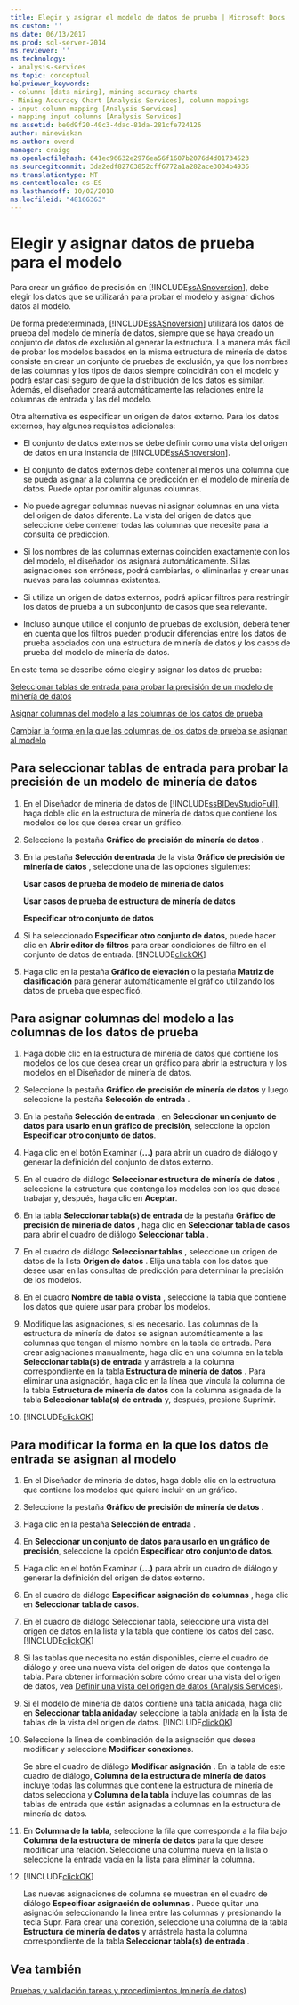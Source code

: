 ```yaml
---
title: Elegir y asignar el modelo de datos de prueba | Microsoft Docs
ms.custom: ''
ms.date: 06/13/2017
ms.prod: sql-server-2014
ms.reviewer: ''
ms.technology:
- analysis-services
ms.topic: conceptual
helpviewer_keywords:
- columns [data mining], mining accuracy charts
- Mining Accuracy Chart [Analysis Services], column mappings
- input column mapping [Analysis Services]
- mapping input columns [Analysis Services]
ms.assetid: be0d9f20-40c3-4dac-81da-281cfe724126
author: minewiskan
ms.author: owend
manager: craigg
ms.openlocfilehash: 641ec96632e2976ea56f1607b2076d4d01734523
ms.sourcegitcommit: 3da2edf82763852cff6772a1a282ace3034b4936
ms.translationtype: MT
ms.contentlocale: es-ES
ms.lasthandoff: 10/02/2018
ms.locfileid: "48166363"
---
```

# <a name="choose-and-map-model-testing-data"></a>Elegir y asignar datos de prueba para el modelo
  Para crear un gráfico de precisión en [!INCLUDE[ssASnoversion](../../includes/ssasnoversion-md.md)], debe elegir los datos que se utilizarán para probar el modelo y asignar dichos datos al modelo.  
  
 De forma predeterminada, [!INCLUDE[ssASnoversion](../../includes/ssasnoversion-md.md)] utilizará los datos de prueba del modelo de minería de datos, siempre que se haya creado un conjunto de datos de exclusión al generar la estructura. La manera más fácil de probar los modelos basados en la misma estructura de minería de datos consiste en crear un conjunto de pruebas de exclusión, ya que los nombres de las columnas y los tipos de datos siempre coincidirán con el modelo y podrá estar casi seguro de que la distribución de los datos es similar. Además, el diseñador creará automáticamente las relaciones entre la columnas de entrada y las del modelo.  
  
 Otra alternativa es especificar un origen de datos externo. Para los datos externos, hay algunos requisitos adicionales:  
  
-   El conjunto de datos externos se debe definir como una vista del origen de datos en una instancia de [!INCLUDE[ssASnoversion](../../includes/ssasnoversion-md.md)].  
  
-   El conjunto de datos externos debe contener al menos una columna que se pueda asignar a la columna de predicción en el modelo de minería de datos. Puede optar por omitir algunas columnas.  
  
-   No puede agregar columnas nuevas ni asignar columnas en una vista del origen de datos diferente. La vista del origen de datos que seleccione debe contener todas las columnas que necesite para la consulta de predicción.  
  
-   Si los nombres de las columnas externas coinciden exactamente con los del modelo, el diseñador los asignará automáticamente. Si las asignaciones son erróneas, podrá cambiarlas, o eliminarlas y crear unas nuevas para las columnas existentes.  
  
-   Si utiliza un origen de datos externos, podrá aplicar filtros para restringir los datos de prueba a un subconjunto de casos que sea relevante.  
  
-   Incluso aunque utilice el conjunto de pruebas de exclusión, deberá tener en cuenta que los filtros pueden producir diferencias entre los datos de prueba asociados con una estructura de minería de datos y los casos de prueba del modelo de minería de datos.  
  
 En este tema se describe cómo elegir y asignar los datos de prueba:  
  
 [Seleccionar tablas de entrada para probar la precisión de un modelo de minería de datos](#bkmk_SelectInputs)  
  
 [Asignar columnas del modelo a las columnas de los datos de prueba](#bkmk_MapColumns)  
  
 [Cambiar la forma en la que las columnas de los datos de prueba se asignan al modelo](#bkmk_ChangeMappings)  
  
##  <a name="bkmk_SelectInputs"></a> Para seleccionar tablas de entrada para probar la precisión de un modelo de minería de datos  
  
1.  En el Diseñador de minería de datos de [!INCLUDE[ssBIDevStudioFull](../../includes/ssbidevstudiofull-md.md)], haga doble clic en la estructura de minería de datos que contiene los modelos de los que desea crear un gráfico.  
  
2.  Seleccione la pestaña **Gráfico de precisión de minería de datos** .  
  
3.  En la pestaña **Selección de entrada** de la vista **Gráfico de precisión de minería de datos** , seleccione una de las opciones siguientes:  
  
     **Usar casos de prueba de modelo de minería de datos**  
  
     **Usar casos de prueba de estructura de minería de datos**  
  
     **Especificar otro conjunto de datos**  
  
4.  Si ha seleccionado **Especificar otro conjunto de datos**, puede hacer clic en **Abrir editor de filtros** para crear condiciones de filtro en el conjunto de datos de entrada. [!INCLUDE[clickOK](../../includes/clickok-md.md)]  
  
5.  Haga clic en la pestaña **Gráfico de elevación** o la pestaña **Matriz de clasificación** para generar automáticamente el gráfico utilizando los datos de prueba que especificó.  
  
##  <a name="bkmk_MapColumns"></a> Para asignar columnas del modelo a las columnas de los datos de prueba  
  
1.  Haga doble clic en la estructura de minería de datos que contiene los modelos de los que desea crear un gráfico para abrir la estructura y los modelos en el Diseñador de minería de datos.  
  
2.  Seleccione la pestaña **Gráfico de precisión de minería de datos** y luego seleccione la pestaña **Selección de entrada** .  
  
3.  En la pestaña **Selección de entrada** , en **Seleccionar un conjunto de datos para usarlo en un gráfico de precisión**, seleccione la opción **Especificar otro conjunto de datos**.  
  
4.  Haga clic en el botón Examinar **(…)** para abrir un cuadro de diálogo y generar la definición del conjunto de datos externo.  
  
5.  En el cuadro de diálogo **Seleccionar estructura de minería de datos** , seleccione la estructura que contenga los modelos con los que desea trabajar y, después, haga clic en **Aceptar**.  
  
6.  En la tabla **Seleccionar tabla(s) de entrada** de la pestaña **Gráfico de precisión de minería de datos** , haga clic en **Seleccionar tabla de casos** para abrir el cuadro de diálogo **Seleccionar tabla** .  
  
7.  En el cuadro de diálogo **Seleccionar tablas** , seleccione un origen de datos de la lista **Origen de datos** . Elija una tabla con los datos que desee usar en las consultas de predicción para determinar la precisión de los modelos.  
  
8.  En el cuadro **Nombre de tabla o vista** , seleccione la tabla que contiene los datos que quiere usar para probar los modelos.  
  
9. Modifique las asignaciones, si es necesario. Las columnas de la estructura de minería de datos se asignan automáticamente a las columnas que tengan el mismo nombre en la tabla de entrada. Para crear asignaciones manualmente, haga clic en una columna en la tabla **Seleccionar tabla(s) de entrada** y arrástrela a la columna correspondiente en la tabla **Estructura de minería de datos** . Para eliminar una asignación, haga clic en la línea que vincula la columna de la tabla **Estructura de minería de datos** con la columna asignada de la tabla **Seleccionar tabla(s) de entrada** y, después, presione Suprimir.  
  
10. [!INCLUDE[clickOK](../../includes/clickok-md.md)]  
  
##  <a name="bkmk_ChangeMappings"></a> Para modificar la forma en la que los datos de entrada se asignan al modelo  
  
1.  En el Diseñador de minería de datos, haga doble clic en la estructura que contiene los modelos que quiere incluir en un gráfico.  
  
2.  Seleccione la pestaña **Gráfico de precisión de minería de datos** .  
  
3.  Haga clic en la pestaña **Selección de entrada** .  
  
4.  En **Seleccionar un conjunto de datos para usarlo en un gráfico de precisión**, seleccione la opción **Especificar otro conjunto de datos**.  
  
5.  Haga clic en el botón Examinar **(…)** para abrir un cuadro de diálogo y generar la definición del origen de datos externo.  
  
6.  En el cuadro de diálogo **Especificar asignación de columnas** , haga clic en **Seleccionar tabla de casos**.  
  
7.  En el cuadro de diálogo Seleccionar tabla, seleccione una vista del origen de datos en la lista y la tabla que contiene los datos del caso. [!INCLUDE[clickOK](../../includes/clickok-md.md)]  
  
8.  Si las tablas que necesita no están disponibles, cierre el cuadro de diálogo y cree una nueva vista del origen de datos que contenga la tabla. Para obtener información sobre cómo crear una vista del origen de datos, vea [Definir una vista del origen de datos &#40;Analysis Services&#41;](../multidimensional-models/defining-a-data-source-view-analysis-services.md).  
  
9. Si el modelo de minería de datos contiene una tabla anidada, haga clic en **Seleccionar tabla anidada**y seleccione la tabla anidada en la lista de tablas de la vista del origen de datos. [!INCLUDE[clickOK](../../includes/clickok-md.md)]  
  
10. Seleccione la línea de combinación de la asignación que desea modificar y seleccione **Modificar conexiones**.  
  
     Se abre el cuadro de diálogo **Modificar asignación** . En la tabla de este cuadro de diálogo, **Columna de la estructura de minería de datos** incluye todas las columnas que contiene la estructura de minería de datos selecciona y **Columna de la tabla** incluye las columnas de las tablas de entrada que están asignadas a columnas en la estructura de minería de datos.  
  
11. En **Columna de la tabla**, seleccione la fila que corresponda a la fila bajo **Columna de la estructura de minería de datos** para la que desee modificar una relación. Seleccione una columna nueva en la lista o seleccione la entrada vacía en la lista para eliminar la columna.  
  
12. [!INCLUDE[clickOK](../../includes/clickok-md.md)]  
  
     Las nuevas asignaciones de columna se muestran en el cuadro de diálogo **Especificar asignación de columnas** . Puede quitar una asignación seleccionando la línea entre las columnas y presionando la tecla Supr. Para crear una conexión, seleccione una columna de la tabla **Estructura de minería de datos** y arrástrela hasta la columna correspondiente de la tabla **Seleccionar tabla(s) de entrada** .  
  
## <a name="see-also"></a>Vea también  
 [Pruebas y validación tareas y procedimientos &#40;minería de datos&#41;](testing-and-validation-tasks-and-how-tos-data-mining.md)  
  
  
